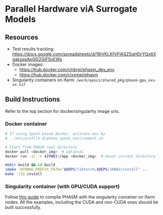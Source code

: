 
# Parallel Hardware viA Surrogate Models

## Resources
- Test results tracking: https://docs.google.com/spreadsheets/d/19iVKLKfVFlASZSgHDrYQx6XqakzqsAp0i52GIF5nEWs
- Docker images:
    - https://hub.docker.com/r/nbrei/phasm_dev_env
    - https://hub.docker.com/r/xxmei/phasm
- Singularity containers on ifarm: `/work/epsci/shared_pkg/phasm-gpu_xxx-xx.sif`

## Build Instructions
Refer to the top section for docker/singularity image urls.

### Docker container

```bash
# If using Spack-based docker, activate env by
# . /etc/profile.d/phasm_spack_environment.sh

# Start from PHASM root directory
docker pull <docker_img>  # optional
docker run -it -v ${PWD}:/app <docker_img>  # mount current directory

mkdir build && cd build
cmake -DCMAKE_PREFIX_PATH="$DEPS/libtorch;$DEPS/JANA2/install" ..
make -j32 install
```
### Singularity container (with GPU/CUDA support)

Follow [this guide](docs/farm_guide_singularity.md) to compile PHASM with the singularity container on ifarm nodes. All the examples, including the CUDA and non-CUDA ones should be built successfully.
